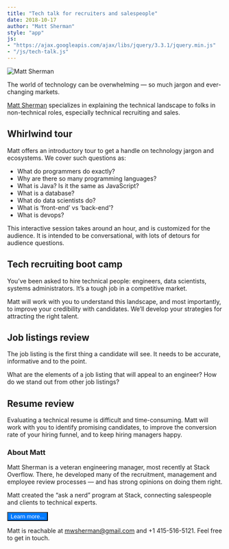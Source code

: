 ```yaml
---
title: "Tech talk for recruiters and salespeople"
date: 2018-10-17
author: "Matt Sherman"
style: "app"
js:
- "https://ajax.googleapis.com/ajax/libs/jquery/3.3.1/jquery.min.js"
- "/js/tech-talk.js"
---
```


![Matt Sherman](https://pbs.twimg.com/profile_images/557247446649036800/JSalo08u_400x400.jpeg)

The world of technology can be overwhelming — so much jargon and ever-changing markets.

[Matt Sherman](/about/) specializes in explaining the technical landscape to folks in non-technical roles, especially technical recruiting and sales.

## Whirlwind tour

Matt offers an introductory tour to get a handle on technology jargon and ecosystems. We cover such questions as:

- What do programmers do exactly?
- Why are there so many programming languages?
- What is Java? Is it the same as JavaScript?
- What is a database?
- What do data scientists do?
- What is ‘front-end’ vs ‘back-end’?
- What is devops?

This interactive session takes around an hour, and is customized for the audience. It is intended to be conversational, with lots of detours for audience questions.

## Tech recruiting boot camp

You’ve been asked to hire technical people: engineers, data scientists, systems administrators. It’s a tough job in a competitive market.

Matt will work with you to understand this landscape, and most importantly, to improve your credibility with candidates. We’ll develop your strategies for attracting the right talent.

## Job listings review

The job listing is the first thing a candidate will see. It needs to be accurate, informative and to the point.

What are the elements of a job listing that will appeal to an engineer? How do we stand out from other job listings?

## Resume review

Evaluating a technical resume is difficult and time-consuming. Matt will work with you to identify promising candidates, to improve the conversion rate of your hiring funnel, and to keep hiring managers happy.


### About Matt

Matt Sherman is a veteran engineering manager, most recently at Stack Overflow. There, he developed many of the recruitment, management and employee review processes — and has strong opinions on doing them right.

Matt created the “ask a nerd” program at Stack, connecting salespeople and clients to technical experts.

<button href="/about/"> Learn more... </button>

Matt is reachable at mwsherman@gmail.com and +1 415-516-5121. Feel free to get in touch.

<style>
.post-content p:first-of-type {
    float:right;
    margin-left: 2em;
    position: relative;
    top: 30px;
    opacity: .9;
}

.post-content p:first-of-type img {
    width: 120px;
    border-radius: 50%;
    border: 1px solid #999;
}

button {
    width: auto;
    background-color: #007AFF;
    color: white;
}
</style>
